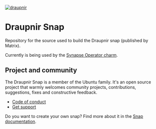 [![draupnir](https://snapcraft.io/draupnir/badge.svg)](https://snapcraft.io/draupnir)

# Draupnir Snap

Repository for the source used to build the Draupnir snap (published by Matrix).

Currently is being used by the [Synapse Operator charm](https://github.com/canonical/synapse-operator).

## Project and community

The Draupnir Snap is a member of the Ubuntu family. It's an open source
project that warmly welcomes community projects, contributions, suggestions,
fixes and constructive feedback.
* [Code of conduct](https://ubuntu.com/community/code-of-conduct)
* [Get support](https://discourse.charmhub.io/)

Do you want to create your own snap? Find more about it in the [Snap documentation](https://snapcraft.io/docs).
